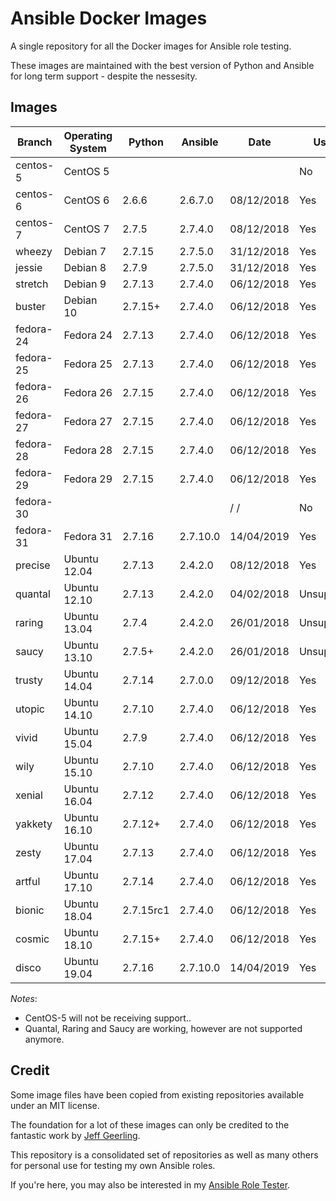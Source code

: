 # Ansible Docker Images

A single repository for all the Docker images for Ansible role testing.

These images are maintained with the best version of Python and Ansible for long term support - despite the nessesity.

## Images

| Branch    | Operating System | Python    | Ansible  | Date       | Usable      |
| --------- |------------------| --------- | -------- |----------- | ----------- |
| centos-5  | CentOS 5         |           |          |            | No          |
| centos-6  | CentOS 6         | 2.6.6     | 2.6.7.0  | 08/12/2018 | Yes         |
| centos-7  | CentOS 7         | 2.7.5     | 2.7.4.0  | 08/12/2018 | Yes         |
| wheezy    | Debian 7         | 2.7.15    | 2.7.5.0  | 31/12/2018 | Yes         |
| jessie    | Debian 8         | 2.7.9     | 2.7.5.0  | 31/12/2018 | Yes         |
| stretch   | Debian 9         | 2.7.13    | 2.7.4.0  | 06/12/2018 | Yes         |
| buster    | Debian 10        | 2.7.15+   | 2.7.4.0  | 06/12/2018 | Yes         |
| fedora-24 | Fedora 24        | 2.7.13    | 2.7.4.0  | 06/12/2018 | Yes         |
| fedora-25 | Fedora 25        | 2.7.13    | 2.7.4.0  | 06/12/2018 | Yes         |
| fedora-26 | Fedora 26        | 2.7.15    | 2.7.4.0  | 06/12/2018 | Yes         |
| fedora-27 | Fedora 27        | 2.7.15    | 2.7.4.0  | 06/12/2018 | Yes         |
| fedora-28 | Fedora 28        | 2.7.15    | 2.7.4.0  | 06/12/2018 | Yes         |
| fedora-29 | Fedora 29        | 2.7.15    | 2.7.4.0  | 06/12/2018 | Yes         |
| fedora-30 |                  |           |          |   /  /     | No          |
| fedora-31 | Fedora 31        | 2.7.16    | 2.7.10.0 | 14/04/2019 | Yes         |
| precise   | Ubuntu 12.04     | 2.7.13    | 2.4.2.0  | 08/12/2018 | Yes         |
| quantal   | Ubuntu 12.10     | 2.7.13    | 2.4.2.0  | 04/02/2018 | Unsupported |
| raring    | Ubuntu 13.04     | 2.7.4     | 2.4.2.0  | 26/01/2018 | Unsupported |
| saucy     | Ubuntu 13.10     | 2.7.5+    | 2.4.2.0  | 26/01/2018 | Unsupported |
| trusty    | Ubuntu 14.04     | 2.7.14    | 2.7.0.0  | 09/12/2018 | Yes         |
| utopic    | Ubuntu 14.10     | 2.7.10    | 2.7.4.0  | 06/12/2018 | Yes         |
| vivid     | Ubuntu 15.04     | 2.7.9     | 2.7.4.0  | 06/12/2018 | Yes         |
| wily      | Ubuntu 15.10     | 2.7.10    | 2.7.4.0  | 06/12/2018 | Yes         |
| xenial    | Ubuntu 16.04     | 2.7.12    | 2.7.4.0  | 06/12/2018 | Yes         |
| yakkety   | Ubuntu 16.10     | 2.7.12+   | 2.7.4.0  | 06/12/2018 | Yes         |
| zesty     | Ubuntu 17.04     | 2.7.13    | 2.7.4.0  | 06/12/2018 | Yes         |
| artful    | Ubuntu 17.10     | 2.7.14    | 2.7.4.0  | 06/12/2018 | Yes         |
| bionic    | Ubuntu 18.04     | 2.7.15rc1 | 2.7.4.0  | 06/12/2018 | Yes         |
| cosmic    | Ubuntu 18.10     | 2.7.15+   | 2.7.4.0  | 06/12/2018 | Yes         |
| disco     | Ubuntu 19.04     | 2.7.16    | 2.7.10.0 | 14/04/2019 | Yes         |

*Notes*:

* CentOS-5 will not be receiving support..
* Quantal, Raring and Saucy are working, however are not supported anymore.

## Credit

Some image files have been copied from existing repositories available under an MIT license.

The foundation for a lot of these images can only be credited to the fantastic work by [Jeff Geerling](http://jeffgeerling.com/).

This repository is a consolidated set of repositories as well as many others for personal use for testing my own Ansible roles.

If you're here, you may also be interested in my [Ansible Role Tester](https://github.com/fubarhouse/ansible-role-tester).
